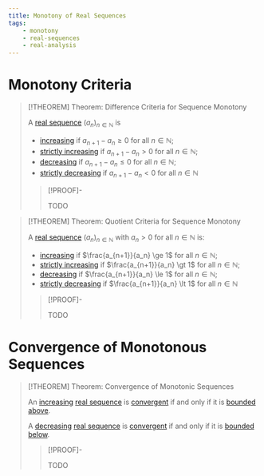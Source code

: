 ```yaml
---
title: Monotony of Real Sequences
tags:
    - monotony
    - real-sequences
    - real-analysis
---
```


# Monotony Criteria

>[!THEOREM] Theorem: Difference Criteria for Sequence Monotony
>
>A [real sequence](./index.md) $(a_n)_{n\in\mathbb{N}}$ is
>- [increasing](../Real%20Functions/Monotony/Monotony%20of%20Real-Valued%20Functions.md) if $a_{n+1} - a_n \ge 0$ for all $n \in \mathbb{N}$;
>- [strictly increasing](../Real%20Functions/Monotony/Monotony%20of%20Real-Valued%20Functions.md) if $a_{n+1} - a_n \gt 0$ for all $n \in \mathbb{N}$;
>- [decreasing](../Real%20Functions/Monotony/Monotony%20of%20Real-Valued%20Functions.md) if $a_{n+1} - a_n \le 0$ for all $n \in \mathbb{N}$;
>- [strictly decreasing](../Real%20Functions/Monotony/Monotony%20of%20Real-Valued%20Functions.md) if $a_{n+1} - a_n \lt 0$ for all $n \in \mathbb{N}$
>
>>[!PROOF]-
>>
>>TODO
>>
>

>[!THEOREM] Theorem: Quotient Criteria for Sequence Monotony
>
>A [real sequence](./index.md) $(a_n)_{n\in\mathbb{N}}$ with $a_n \gt 0$ for all $n \in \mathbb{N}$ is:
>- [increasing](../Real%20Functions/Monotony/Monotony%20of%20Real-Valued%20Functions.md) if $\frac{a_{n+1}}{a_n} \ge 1$ for all $n \in \mathbb{N}$;
>- [strictly increasing](../Real%20Functions/Monotony/Monotony%20of%20Real-Valued%20Functions.md) if $\frac{a_{n+1}}{a_n} \gt 1$ for all $n \in \mathbb{N}$;
>- [decreasing](../Real%20Functions/Monotony/Monotony%20of%20Real-Valued%20Functions.md) if $\frac{a_{n+1}}{a_n} \le 1$ for all $n \in \mathbb{N}$;
>- [strictly decreasing](../Real%20Functions/Monotony/Monotony%20of%20Real-Valued%20Functions.md) if $\frac{a_{n+1}}{a_n} \lt 1$ for all $n \in \mathbb{N}$
>
>>[!PROOF]-
>>
>>TODO
>>
>

# Convergence of Monotonous Sequences

>[!THEOREM] Theorem: Convergence of Monotonic Sequences
>
>An [increasing](../Real%20Functions/Monotony/Monotony%20of%20Real-Valued%20Functions.md) [real sequence](./index.md) is [convergent](Convergence.md) if and only if it is [bounded above](../Real%20Functions/Function%20Bounds.md).
>
>A [decreasing](../Real%20Functions/Monotony/Monotony%20of%20Real-Valued%20Functions.md) [real sequence](./index.md) is [convergent](Convergence.md) if and only if it is [bounded below](../Real%20Functions/Function%20Bounds.md).
>
>>[!PROOF]-
>>
>>TODO
>>
>